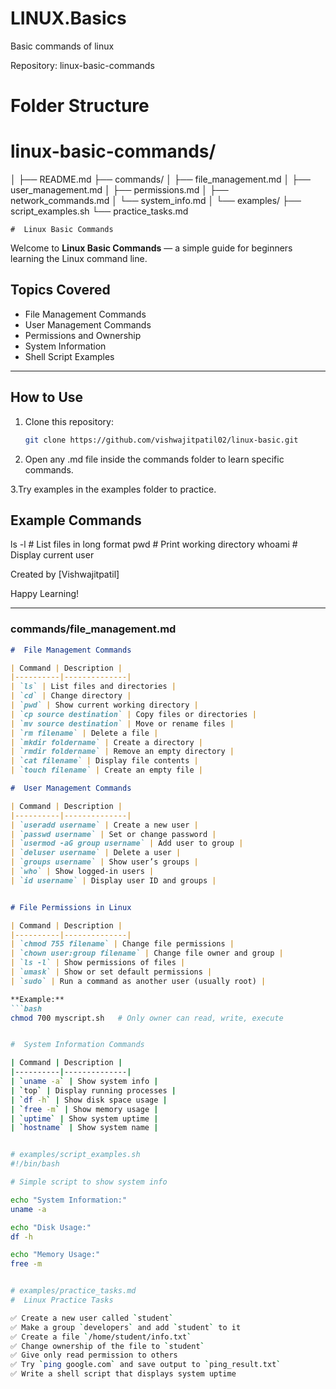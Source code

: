 # LINUX.Basics
Basic commands of linux 

Repository: linux-basic-commands
# Folder Structure

# linux-basic-commands/
│
├── README.md
├── commands/
│   ├── file_management.md
│   ├── user_management.md
│   ├── permissions.md
│   ├── network_commands.md
│   └── system_info.md
│
└── examples/
    ├── script_examples.sh
    └── practice_tasks.md

    #  Linux Basic Commands

Welcome to **Linux Basic Commands** — a simple guide for beginners learning the Linux command line.

## Topics Covered
- File Management Commands
- User Management Commands
- Permissions and Ownership
- System Information
- Shell Script Examples

---

##  How to Use
1. Clone this repository:
   ```bash
   git clone https://github.com/vishwajitpatil02/linux-basic.git

2. Open any .md file inside the commands folder to learn specific commands.

3.Try examples in the examples folder to practice.

## Example Commands
ls -l        # List files in long format
pwd          # Print working directory
whoami       # Display current user

Created by [Vishwajitpatil]

Happy Learning! 


---

### **commands/file_management.md**
```markdown
#  File Management Commands

| Command | Description |
|----------|--------------|
| `ls` | List files and directories |
| `cd` | Change directory |
| `pwd` | Show current working directory |
| `cp source destination` | Copy files or directories |
| `mv source destination` | Move or rename files |
| `rm filename` | Delete a file |
| `mkdir foldername` | Create a directory |
| `rmdir foldername` | Remove an empty directory |
| `cat filename` | Display file contents |
| `touch filename` | Create an empty file |

#  User Management Commands

| Command | Description |
|----------|--------------|
| `useradd username` | Create a new user |
| `passwd username` | Set or change password |
| `usermod -aG group username` | Add user to group |
| `deluser username` | Delete a user |
| `groups username` | Show user’s groups |
| `who` | Show logged-in users |
| `id username` | Display user ID and groups |


# File Permissions in Linux

| Command | Description |
|----------|--------------|
| `chmod 755 filename` | Change file permissions |
| `chown user:group filename` | Change file owner and group |
| `ls -l` | Show permissions of files |
| `umask` | Show or set default permissions |
| `sudo` | Run a command as another user (usually root) |

**Example:**
```bash
chmod 700 myscript.sh   # Only owner can read, write, execute


#  System Information Commands

| Command | Description |
|----------|--------------|
| `uname -a` | Show system info |
| `top` | Display running processes |
| `df -h` | Show disk space usage |
| `free -m` | Show memory usage |
| `uptime` | Show system uptime |
| `hostname` | Show system name |


# examples/script_examples.sh
#!/bin/bash

# Simple script to show system info

echo "System Information:"
uname -a

echo "Disk Usage:"
df -h

echo "Memory Usage:"
free -m


# examples/practice_tasks.md
#  Linux Practice Tasks

✅ Create a new user called `student`  
✅ Make a group `developers` and add `student` to it  
✅ Create a file `/home/student/info.txt`  
✅ Change ownership of the file to `student`  
✅ Give only read permission to others  
✅ Try `ping google.com` and save output to `ping_result.txt`  
✅ Write a shell script that displays system uptime


